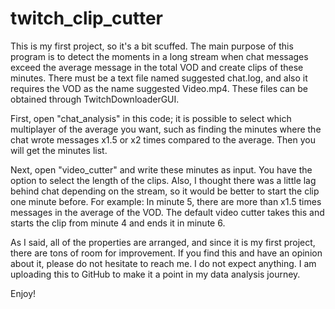 # twitch_clip_cutter

This is my first project, so it's a bit scuffed. The main purpose of this program is to detect the moments in a long stream when chat messages exceed the average message in the total VOD and create clips of these minutes. There must be a text file named suggested chat.log, and also it requires the VOD as the name suggested Video.mp4. These files can be obtained through TwitchDownloaderGUI.

First, open "chat_analysis" in this code; it is possible to select which multiplayer of the average you want, such as finding the minutes where the chat wrote messages x1.5 or x2 times compared to the average. Then you will get the minutes list.

Next, open "video_cutter" and write these minutes as input. You have the option to select the length of the clips. Also, I thought there was a little lag behind chat depending on the stream, so it would be better to start the clip one minute before. For example: In minute 5, there are more than x1.5 times messages in the average of the VOD. The default video cutter takes this and starts the clip from minute 4 and ends it in minute 6. 

As I said, all of the properties are arranged, and since it is my first project, there are tons of room for improvement. If you find this and have an opinion about it, please do not hesitate to reach me. I do not expect anything. I am uploading this to GitHub to make it a point in my data analysis journey.

Enjoy!
